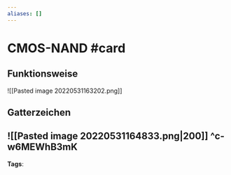 ```yaml
---
aliases: []
---
```


# CMOS-NAND #card
## Funktionsweise
![[Pasted image 20220531163202.png]]
## Gatterzeichen
![[Pasted image 20220531164833.png|200]]
^c-w6MEWhB3mK
---
**Tags**: 